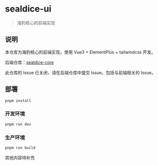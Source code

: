 # sealdice-ui

> 海豹核心的前端实现

## 说明

本仓库为海豹核心的前端实现，使用 Vue3 + ElementPlus + tailwindcss 开发。

后端仓库：[sealdice-core](https://github.com/sealdice/sealdice-core)

此仓库的 Issue 已关闭，请在后端仓库中提交 Issue。包括与前端相关的 Issue。

## 部署

```bash
pnpm install
```

### 开发环境

```bash
pnpm run dev
```

### 生产环境

```bash
pnpm run build
```

其他内容待补充
